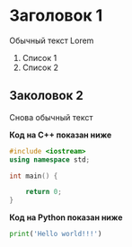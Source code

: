 # Заголовок 1
Обычный текст Lorem

1. Список 1
2. Список 2

## Заколовок 2
Снова обычный текст


**Код на C++ показан ниже**
```cpp
#include <iostream>
using namespace std;

int main() {

    return 0;
}
```
**Код на Python показан ниже**

```python
print('Hello world!!!')
```